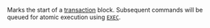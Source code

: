 Marks the start of a [transaction][tt] block.
Subsequent commands will be queued for atomic execution using [`EXEC`](/commands/exec).

[tt]: /topics/transactions

